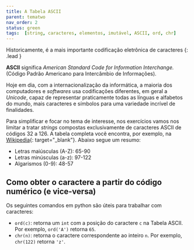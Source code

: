 ```yaml
---
title: A Tabela ASCII
parent: tematwo
nav_order: 2
status: green
tags:  [string, caracteres, elementos, imutável, ASCII, ord, chr]
---
```


Historicamente, é a mais importante codificação eletrônica de caracteres
{: .lead }

**ASCII** significa *American Standard Code for Information Interchange.* (Código Padrão Americano para Intercâmbio de Informações). 

Hoje em dia, com a internacionalização da informática, a maioria dos computadores e *softwares* usa codificações diferentes, em geral a *Unicode*, capaz de representar praticamente todas as línguas e alfabetos do mundo, mais caracteres e símbolos para uma variedade incrível de finalidades.

Para simplificar e focar no tema de interesse, nos exercícios vamos nos limitar a tratar *strings* compostas exclusivamente de caracteres ASCII de códigos 32 a 126. A tabela completa você encontra, por exemplo, na [Wikipedia](https://pt.wikipedia.org/wiki/ASCII){: target="\_blank"}. Abaixo segue um resumo:
- Letras maiúsculas (A-Z): 65-90
- Letras minúsculas (a-z): 97-122
- Algarismos (0-9): 48-57

## Como obter o caractere a partir do código numérico (e vice-versa)

Os seguintes comandos em python são úteis para trabalhar com caracteres:
- `ord(c)`: retorna um `int` com a posição do caractere `c` na Tabela ASCII. Por exemplo, `ord('A')` retorna `65`.
- `chr(n)`: retorna o caractere correspondente ao inteiro `n`. Por exemplo, `chr(122)` retorna `'z'`.
